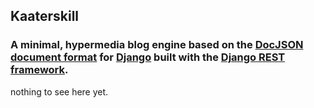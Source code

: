 ## Kaaterskill
### A minimal, hypermedia blog engine based on the [DocJSON document format](https://github.com/docjson/docjson) for [Django](https://www.djangoproject.com/) built with the [Django REST framework](http://django-rest-framework.org/).

nothing to see here yet.
